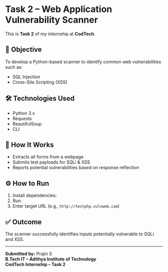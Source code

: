 # Task 2 – Web Application Vulnerability Scanner

This is **Task 2** of my internship at **CodTech**.

## 🎯 Objective
To develop a Python-based scanner to identify common web vulnerabilities such as:
- SQL Injection
- Cross-Site Scripting (XSS)

## 🛠 Technologies Used
- Python 3.x
- Requests
- BeautifulSoup
- CLI

## 🚀 How It Works
- Extracts all forms from a webpage
- Submits test payloads for SQLi & XSS
- Reports potential vulnerabilities based on response reflection

## ⚙️ How to Run
1. Install dependencies:
2. Run:
3. Enter target URL (e.g., `http://testphp.vulnweb.com`)

## ✅ Outcome
The scanner successfully identifies inputs potentially vulnerable to SQLi and XSS.

---

**Submitted by:** Prajin S  
**B.Tech IT – Adithya Institute of Technology**  
**CodTech Internship – Task 2**

